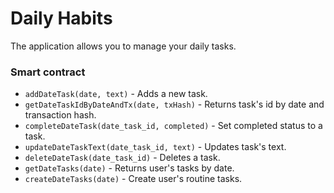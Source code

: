 # Daily Habits

The application allows you to manage your daily tasks.

### Smart contract

- `addDateTask(date, text)` - Adds a new task.
- `getDateTaskIdByDateAndTx(date, txHash)` - Returns task's id by date and transaction hash.
- `completeDateTask(date_task_id, completed)` - Set completed status to a task.
- `updateDateTaskText(date_task_id, text)` - Updates task's text.
- `deleteDateTask(date_task_id)` - Deletes a task.
- `getDateTasks(date)` - Returns user's tasks by date.
- `createDateTasks(date)` - Create user's routine tasks.
